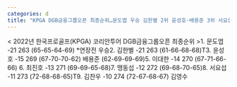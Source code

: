 ```yaml
---
categories: d
title: "KPGA DGB금융그룹오픈 최종순위…문도엽 우승 김한별 2위 윤성호·배용준 3위 서요섭 8위"
---
```

< 2022년 한국프로골프(KPGA) 코리안투어 DGB금융그룹오픈 최종순위 >1. 문도엽 -21 263 (65-65-64-69) *연장전 우승2. 김한별 -21 263 (61-66-68-68)T3. 윤성호 -15 269 (67-70-70-62) 배용준 (62-69-69-69)5. 이대한 -14 270 (67-71-66-66) 6. 최진호 -13 271 (69-69-65-68)7. 맹동섭 -12 272 (69-68-70-65)8. 서요섭 -11 273 (72-68-68-65)T9. 김찬우 -10 274 (72-67-68-67) 김영수